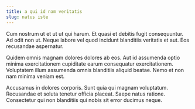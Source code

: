 ```yaml
---
title: a qui id nam veritatis
slug: natus iste
---
```


Cum nostrum ut et ut ut qui harum. Et quasi et debitis fugit consequuntur. Ad odit non ut. Neque labore vel quod incidunt blanditiis veritatis et aut. Eos recusandae aspernatur.

Quidem omnis magnam dolores dolores ab eos. Aut id assumenda optio minima exercitationem cupiditate earum consequatur exercitationem. Voluptatem illum assumenda omnis blanditiis aliquid beatae. Nemo et non nam minima veniam est.

Accusamus in dolores corporis. Sunt quia qui magnam voluptatum. Recusandae et soluta tenetur officia placeat. Saepe natus ratione. Consectetur qui non blanditiis qui nobis sit error ducimus neque.
